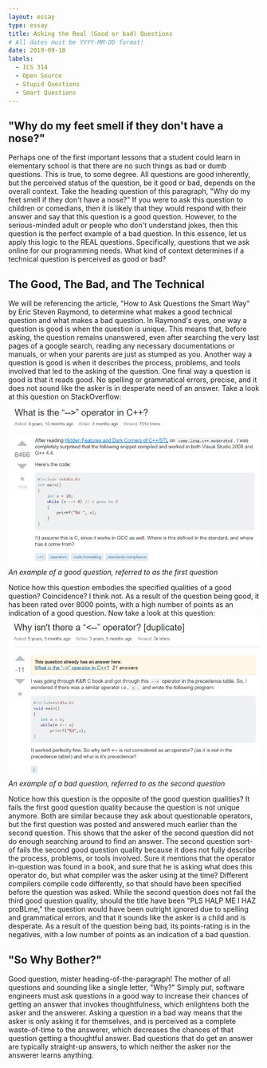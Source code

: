 ```yaml
---
layout: essay
type: essay
title: Asking the Real (Good or bad) Questions
# All dates must be YYYY-MM-DD format!
date: 2019-09-10
labels:
  - ICS 314
  - Open Source
  - Stupid Questions
  - Smart Questions
---
```

## "Why do my feet smell if they don't have a nose?"
Perhaps one of the first important lessons that a student could learn in elementary school is that there are no such things as bad or dumb questions. This is true, to some degree. All questions are good inherently, but the perceived status of the question, be it good or bad, depends on the overall context. Take the heading question of this paragraph, "Why do my feet smell if they don't have a nose?" If you were to ask this question to children or comedians, then it is likely that they would respond with their answer and say that this question is a good question. However, to the serious-minded adult or people who don't understand jokes, then this question is the perfect example of a bad question. In this essence, let us apply this logic to the REAL questions. Specifically, questions that we ask online for our programming needs. What kind of context determines if a technical question is perceived as good or bad? 

## The Good, The Bad, and The Technical
We will be referencing the article, "How to Ask Questions the Smart Way" by Eric Steven Raymond, to determine what makes a good technical question and what makes a bad question. In Raymond's eyes, one way a question is good is when the question is unique. This means that, before asking, the question remains unanswered, even after searching the very last pages of a google search, reading any necessary documentations or manuals, or when your parents are just as stumped as you. Another way a question is good is when it describes the process, problems, and tools involved that led to the asking of the question. One final way a question is good is that it reads good. No spelling or grammatical errors, precise, and it does not sound like the asker is in desperate need of an answer. Take a look at this question on StackOverflow: 
<img class="ui image" src="../images/good_question_example.PNG">*An example of a good question, referred to as the first question*

Notice how this question embodies the specified qualities of a good question? Coincidence? I think not. As a result of the question being good, it has been rated over 8000 points, with a high number of points as an indication of a good question. Now take a look at this question:
<img class="ui image" src="../images/bad_question_example.PNG">*An example of a bad question, referred to as the second question*

Notice how this question is the opposite of the good question qualities? It fails the first good question quality because the question is not unique anymore. Both are similar because they ask about questionable operators, but the first question was posted and answered much earlier than the second question. This shows that the asker of the second question did not do enough searching around to find an answer. The second question sort-of fails the second good question quality because it does not fully describe the process, problems, or tools involved. Sure it mentions that the operator in-question was found in a book, and sure that he is asking what does this operator do, but what compiler was the asker using at the time? Different compilers compile code differently, so that should have been specified before the question was asked. While the second question does not fail the third good question quality, should the title have been "PLS HALP ME I HAZ proBLme," the question would have been outright ignored due to spelling and grammatical errors, and that it sounds like the asker is a child and is desperate. As a result of the question being bad, its points-rating is in the negatives, with a low number of points as an indication of a bad question. 

## "So Why Bother?"
Good question, mister heading-of-the-paragraph! The mother of all questions and sounding like a single letter, "Why?" Simply put, software engineers must ask questions in a good way to increase their chances of getting an answer that invokes thoughtfulness, which enlightens both the asker and the answerer. Asking a question in a bad way means that the asker is only asking it for themselves, and is perceived as a complete waste-of-time to the answerer, which decreases the chances of that question getting a thoughtful answer. Bad questions that do get an answer are typically straight-up answers, to which neither the asker nor the answerer learns anything.    
